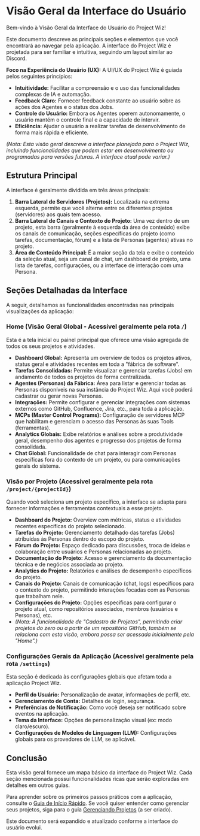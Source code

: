 # Visão Geral da Interface do Usuário

Bem-vindo à Visão Geral da Interface do Usuário do Project Wiz!

Este documento descreve as principais seções e elementos que você encontrará ao navegar pela aplicação. A interface do Project Wiz é projetada para ser familiar e intuitiva, seguindo um layout similar ao Discord.

**Foco na Experiência do Usuário (UX):**
A UI/UX do Project Wiz é guiada pelos seguintes princípios:
*   **Intuitividade:** Facilitar a compreensão e o uso das funcionalidades complexas de IA e automação.
*   **Feedback Claro:** Fornecer feedback constante ao usuário sobre as ações dos Agentes e o status dos Jobs.
*   **Controle do Usuário:** Embora os Agentes operem autonomamente, o usuário mantém o controle final e a capacidade de intervir.
*   **Eficiência:** Ajudar o usuário a realizar tarefas de desenvolvimento de forma mais rápida e eficiente.

*(Nota: Esta visão geral descreve a interface planejada para o Project Wiz, incluindo funcionalidades que podem estar em desenvolvimento ou programadas para versões futuras. A interface atual pode variar.)*

## Estrutura Principal

A interface é geralmente dividida em três áreas principais:

1.  **Barra Lateral de Servidores (Projetos):** Localizada na extrema esquerda, permite que você alterne entre os diferentes projetos (servidores) aos quais tem acesso.
2.  **Barra Lateral de Canais e Contexto do Projeto:** Uma vez dentro de um projeto, esta barra (geralmente à esquerda da área de conteúdo) exibe os canais de comunicação, seções específicas do projeto (como tarefas, documentação, fórum) e a lista de Personas (agentes) ativas no projeto.
3.  **Área de Conteúdo Principal:** É a maior seção da tela e exibe o conteúdo da seleção atual, seja um canal de chat, um dashboard de projeto, uma lista de tarefas, configurações, ou a interface de interação com uma Persona.

## Seções Detalhadas da Interface

A seguir, detalhamos as funcionalidades encontradas nas principais visualizações da aplicação:

### Home (Visão Geral Global - Acessível geralmente pela rota `/`)

Esta é a tela inicial ou painel principal que oferece uma visão agregada de todos os seus projetos e atividades.

*   **Dashboard Global:** Apresenta um overview de todos os projetos ativos, status geral e atividades recentes em toda a "fábrica de software".
*   **Tarefas Consolidadas:** Permite visualizar e gerenciar tarefas (Jobs) em andamento de todos os projetos de forma centralizada.
*   **Agentes (Personas) da Fábrica:** Área para listar e gerenciar todas as Personas disponíveis na sua instância do Project Wiz. Aqui você poderá cadastrar ou gerar novas Personas.
*   **Integrações:** Permite configurar e gerenciar integrações com sistemas externos como GitHub, Confluence, Jira, etc., para toda a aplicação.
*   **MCPs (Master Control Programs):** Configuração de servidores MCP que habilitam e gerenciam o acesso das Personas às suas Tools (ferramentas).
*   **Analytics Globais:** Exibe relatórios e análises sobre a produtividade geral, desempenho dos agentes e progresso dos projetos de forma consolidada.
*   **Chat Global:** Funcionalidade de chat para interagir com Personas específicas fora do contexto de um projeto, ou para comunicações gerais do sistema.

### Visão por Projeto (Acessível geralmente pela rota `/project/{projectId}`)

Quando você seleciona um projeto específico, a interface se adapta para fornecer informações e ferramentas contextuais a esse projeto.

*   **Dashboard do Projeto:** Overview com métricas, status e atividades recentes específicas do projeto selecionado.
*   **Tarefas do Projeto:** Gerenciamento detalhado das tarefas (Jobs) atribuídas às Personas dentro do escopo do projeto.
*   **Fórum do Projeto:** Espaço dedicado para discussões, troca de ideias e colaboração entre usuários e Personas relacionadas ao projeto.
*   **Documentação do Projeto:** Acesso e gerenciamento da documentação técnica e de negócios associada ao projeto.
*   **Analytics do Projeto:** Relatórios e análises de desempenho específicos do projeto.
*   **Canais do Projeto:** Canais de comunicação (chat, logs) específicos para o contexto do projeto, permitindo interações focadas com as Personas que trabalham nele.
*   **Configurações do Projeto:** Opções específicas para configurar o projeto atual, como repositórios associados, membros (usuários e Personas), etc.
*   *(Nota: A funcionalidade de "Cadastro de Projetos", permitindo criar projetos do zero ou a partir de um repositório GitHub, também se relaciona com esta visão, embora possa ser acessada inicialmente pela "Home".)*

### Configurações Gerais da Aplicação (Acessível geralmente pela rota `/settings`)

Esta seção é dedicada às configurações globais que afetam toda a aplicação Project Wiz.

*   **Perfil do Usuário:** Personalização de avatar, informações de perfil, etc.
*   **Gerenciamento de Conta:** Detalhes de login, segurança.
*   **Preferências de Notificação:** Como você deseja ser notificado sobre eventos na aplicação.
*   **Tema da Interface:** Opções de personalização visual (ex: modo claro/escuro).
*   **Configurações de Modelos de Linguagem (LLM):** Configurações globais para os provedores de LLM, se aplicável.

## Conclusão

Esta visão geral fornece um mapa básico da interface do Project Wiz. Cada seção mencionada possui funcionalidades ricas que serão exploradas em detalhes em outros guias.

Para aprender sobre os primeiros passos práticos com a aplicação, consulte o [Guia de Início Rápido](./02-getting-started.md). Se você quiser entender como gerenciar seus projetos, siga para o guia [Gerenciando Projetos](../user/core-concepts/projects.md) (a ser criado).

Este documento será expandido e atualizado conforme a interface do usuário evolui.
